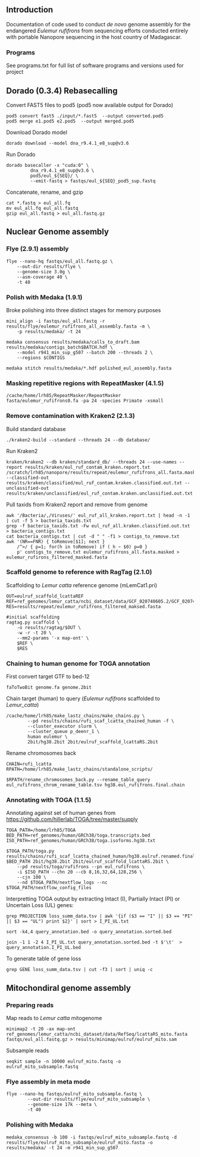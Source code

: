 ## Introduction 
Documentation of code used to conduct _de novo_ genome assembly for the endangered _Eulemur rufifrons_ from sequencing efforts conducted entirely with portable Nanopore sequencing in the host country of Madagascar. 

### Programs 
See programs.txt for full list of software programs and versions used for project

## Dorado (0.3.4) Rebasecalling 
Convert FAST5 files to pod5 (pod5 now available output for Dorado)
```shell
pod5 convert fast5 ./input/*.fast5  --output converted.pod5
pod5 merge e1.pod5 e2.pod5  --output merged.pod5
```
Download Dorado model
```shell
dorado download --model dna_r9.4.1_e8_sup@v3.6
```
Run Dorado
```shell
dorado basecaller -x "cuda:0" \
         dna_r9.4.1_e8_sup@v3.6 \
         pod5/eul_${SEQ}/ \
         --emit-fastq > fastqs/eul_${SEQ}_pod5_sup.fastq
```
Concatenate, rename, and gzip
```shell
cat *.fastq > eul_all.fq
mv eul_all.fq eul_all.fastq
gzip eul_all.fastq > eul_all.fastq.gz
```

## Nuclear Genome assembly 
### Flye (2.9.1) assembly 
```shell
flye --nano-hq fastqs/eul_all.fastq.gz \
	--out-dir results/flye \
	--genome-size 3.0g \
	--asm-coverage 40 \
	-t 40
```

### Polish with Medaka (1.9.1)
Broke polishing into three distinct stages for memory purposes
```shell
mini_align -i fastqs/eul_all.fastq -r results/flye/eulemur_rufifrons_all_assembly.fasta -m \
    -p results/medaka/ -t 24

medaka consensus results/medaka/calls_to_draft.bam results/medaka/contigs_batch$BATCH.hdf \
    --model r941_min_sup_g507 --batch 200 --threads 2 \
    --regions $CONTIGS

medaka stitch results/medaka/*.hdf polished_eul_assembly.fasta
```

### Masking repetitive regions with RepeatMasker (4.1.5)
```shell
/cache/home/lrh85/RepeatMasker/RepeatMasker fasta/eulemur_rufifrons0.fa -pa 24 -species Primate -xsmall
```

### Remove contamination with Kraken2 (2.1.3)
Build standard database
```shell
./kraken2-build --standard --threads 24 --db database/
```
Run Kraken2
```shell
kraken/kraken2 --db kraken/standard_db/ --threads 24 --use-names --report results/kraken/eul_ruf_contam_kraken.report.txt /scratch/lrh85/nanopore/results/repeat/eulemur_rufifrons_all.fasta.masked --classified-out results/kraken/classified/eul_ruf_contam.kraken.classified.out.txt --unclassified-out results/kraken/unclassified/eul_ruf_contam.kraken.unclassified.out.txt 
```
Pull taxids from Kraken2 report and remove from genome
```shell
awk '/Bacteria/,/Viruses/' eul_ruf_all_kraken.report.txt | head -n -1 | cut -f 5 > bacteria_taxids.txt
grep -f bacteria_taxids.txt -Fw eul_ruf_all.kraken.classified.out.txt > bacteria_contigs.txt
cat bacteria_contigs.txt | cut -d " " -f1 > contigs_to_remove.txt
awk '(NR==FNR) { toRemove[$1]; next }
	/^>/ { p=1; for(h in toRemove) if ( h ~ $0) p=0 }
	p' contigs_to_remove.txt eulemur_rufifrons_all.fasta.masked > eulemur_rufirons_filtered_masked.fasta
```

### Scaffold genome to reference with RagTag (2.1.0)
Scaffolding to _Lemur catta_ reference genome (mLemCat1.pri)
```shell
OUT=eulruf_scaffold_lcattaREF
REF=ref_genomes/lemur_catta/ncbi_dataset/data/GCF_020740605.2/GCF_020740605.2_mLemCat1.pri_genomic.fa
RES=results/repeat/eulemur_rufifrons_filtered_maksed.fasta

#initial scaffolding
ragtag.py scaffold \
	-o results/ragtag/$OUT \
	-w -r -t 20 \
	--mm2-params '-x map-ont' \
	$REF \
	$RES
```

### Chaining to human genome for TOGA annotation

First convert target GTF to bed-12
```shell
faToTwoBit genome.fa genome.2bit
```

Chain target (human) to query (_Eulemur rufifrons_ scaffolded to _Lemur_catta_)
```shell
/cache/home/lrh85/make_lastz_chains/make_chains.py \
        --pd results/chains/rufi_scaf_lcatta_chained_human -f \
        --cluster_executor slurm \
        --cluster_queue p_deenr_1 \
        human eulemur \
        2bit/hg38.2bit 2bit/eulruf_scaffold_lcattaRS.2bit
```

Rename chromosomes back
```shell
CHAIN=rufi_lcatta
RPATH=/home/lrh85/make_lastz_chains/standalone_scripts/

$RPATH/rename_chromosomes_back.py --rename_table_query eul_rufifrons_chrom_rename_table.tsv hg38.eul_rufifrons.final.chain
```

### Annotating with TOGA (1.1.5)
Annotating against set of human genes from <https://github.com/hillerlab/TOGA/tree/master/supply>
```shell
TOGA_PATH=/home/lrh85/TOGA
BED_PATH=ref_genomes/human/GRCh38/toga.transcripts.bed
ISO_PATH=ref_genomes/human/GRCh38/toga.isoforms.hg38.txt

$TOGA_PATH/toga.py results/chains/rufi_scaf_lcatta_chained_human/hg38.eulruf.renamed.final.chain $BED_PATH 2bit/hg38.2bit 2bit/eulruf_scaffold_lcattaRS.2bit \
	--pd results/toga/rufifrons --pn eul_rufifrons \
	-i $ISO_PATH --chn 20 --cb 8,16,32,64,128,256 \
	--cjn 100 \
	--nd $TOGA_PATH/nextflow_logs --nc $TOGA_PATH/nextflow_config_files 
```
Interpretting TOGA output by extracting Intact (I), Partially Intact (PI) or Uncertain Loss (UL) genes:
```shell
grep PROJECTION loss_summ_data.tsv | awk '{if ($3 == "I" || $3 == "PI" || $3 == "UL") print $2}' | sort > I_PI_UL.txt

sort -k4,4 query_annotation.bed -o query_annotation.sorted.bed

join -1 1 -2 4 I_PI_UL.txt query_annotation.sorted.bed -t $'\t'  > query_annotation.I_PI_UL.bed
```
To generate table of gene loss
```shell
grep GENE loss_summ_data.tsv | cut -f3 | sort | uniq -c
```

## Mitochondiral genome assembly

### Preparing reads
Map reads to _Lemur catta_ mitogenome
```shell
minimap2 -t 20 -ax map-ont ref_genomes/lemur_catta/ncbi_dataset/data/RefSeq/lcattaRS_mito.fasta fastqs/eul_all.fastq.gz > results/minimap/eulruf/eulruf_mito.sam
```
Subsample reads
```shell
seqkit sample -n 10000 eulruf_mito.fastq -o eulruf_mito_subsample.fastq
```
### Flye assembly in meta mode
```shell
flye --nano-hq fastqs/eulruf_mito_subsample.fastq \
        --out-dir results/flye/eulruf_mito_subsample \
        --genome-size 17k --meta \
        -t 40
```

### Polishing with Medaka
```shell
medaka_consensus -b 100 -i fastqs/eulruf_mito_subsample.fastq -d results/flye/eulruf_mito_subsample/eulruf_mito.fasta -o results/medaka/ -t 24 -m r941_min_sup_g507
```





